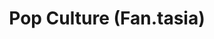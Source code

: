---
title: Pop Culture (Fan.tasia)
artist: Madeon (Edited by Lindsay McCutcheon)
site: Youtube
source-url: https://www.youtube.com/watch?v=E-6xk4W6N20
source: E-6xk4W6N20
---